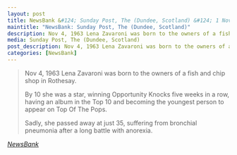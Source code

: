 ```yaml
---
layout: post
title: NewsBank &#124; Sunday Post, The (Dundee, Scotland) &#124; 1 November 2020
maintitle: "NewsBank: Sunday Post, The (Dundee, Scotland)"
description: Nov 4, 1963 Lena Zavaroni was born to the owners of a fish and chip shop in Rothesay.
media: Sunday Post, The (Dundee, Scotland)
post_description: Nov 4, 1963 Lena Zavaroni was born to the owners of a fish and chip shop in Rothesay.
categories: [NewsBank]
---
```


> Nov 4, 1963 Lena Zavaroni was born to the owners of a fish and chip shop in Rothesay.
>
> By 10 she was a star, winning Opportunity Knocks five weeks in a row, having an album in the Top 10 and becoming the youngest person to appear on Top Of The Pops.
>
> Sadly, she passed away at just 35, suffering from bronchial pneumonia after a long battle with anorexia.

<cite>[NewsBank](https://infoweb.newsbank.com/apps/news/openurl?ctx_ver=z39.88-2004&rft_id=info%3Asid/infoweb.newsbank.com&svc_dat=UKNB&req_dat=55CA6C602C984FD8A3DCC6AF6BF4AE70&rft_val_format=info%3Aofi/fmt%3Akev%3Amtx%3Actx&rft_dat=document_id%3Anews%252F17E7920663386350)</cite>

